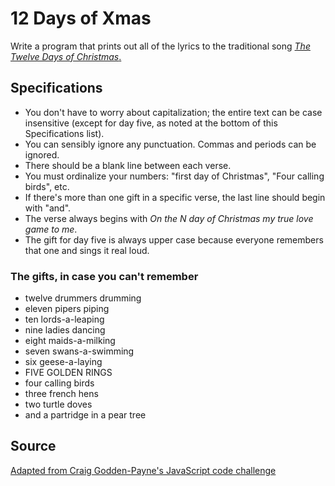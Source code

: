 # 12 Days of Xmas

Write a program that prints out all of the lyrics to the traditional song [_The Twelve Days of Christmas_.](https://en.wikipedia.org/wiki/The_Twelve_Days_of_Christmas_(song))

## Specifications
- You don't have to worry about capitalization; the entire text can be case insensitive (except for day five, as noted at the bottom of this Specifications list).
- You can sensibly ignore any punctuation. Commas and periods can be ignored.
- There should be a blank line between each verse.
- You must ordinalize your numbers: "first day of Christmas", "Four calling birds", etc.
- If there's more than one gift in a specific verse, the last line should begin with "and".
- The verse always begins with _On the N day of Christmas my true love game to me_.
- The gift for day five is always upper case because everyone remembers that one and sings it real loud.

### The gifts, in case you can't remember
- twelve drummers drumming
- eleven pipers piping
- ten lords-a-leaping
- nine ladies dancing
- eight maids-a-milking
- seven swans-a-swimming
- six geese-a-laying
- FIVE GOLDEN RINGS
- four calling birds
- three french hens
- two turtle doves
- and a partridge in a pear tree

## Source
[Adapted from Craig Godden-Payne's JavaScript code challenge](http://craig.goddenpayne.co.uk/2015/12/12-days-of-christmas-code-kata.html)
